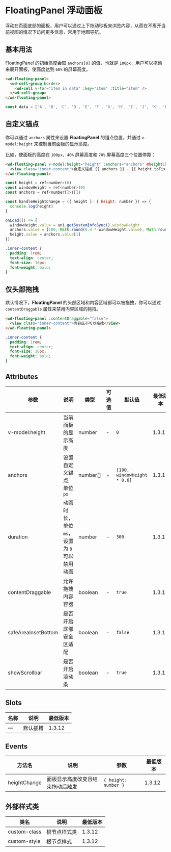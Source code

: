 # FloatingPanel 浮动面板

浮动在页面底部的面板，用户可以通过上下拖动秒板来浏览内容，从而在不离开当前视图的情况下访问更多信息，常用于地图导航。

## 基本用法

FloatingPanel 的初始高度会取 `anchors[0]` 的值，也就是 `100px`，用户可以拖动来展开面板，使高度达到 `60%` 的屏幕高度。

```html
<wd-floating-panel>
  <wd-cell-group border>
    <wd-cell v-for="item in data" :key="item" :title="item" />
  </wd-cell-group>
</wd-floating-panel>
```

```js
const data = ['A', 'B', 'C', 'D', 'E', 'F', 'G', 'H', 'I', 'J', 'K', 'L', 'M', 'N', 'O', 'P', 'Q', 'R', 'S', 'T', 'U', 'V', 'W', 'X', 'Y', 'Z']
```

## 自定义锚点

你可以通过 `anchors` 属性来设置 <b>FloatingPanel</b> 的锚点位置，并通过 `v-model:height` 来控制当前面板的显示高度。

比如，使面板的高度在 `100px`、`40%` 屏幕高度和 `70%` 屏幕高度三个位置停靠：

```html
<wd-floating-panel v-model:height="height" :anchors="anchors" @heightChange="handleHeightChange">
  <view class="inner-content">自定义锚点 {{ anchors }} - {{ height.toFixed(0) }}</view>
</wd-floating-panel>
```

```js
const height = ref<number>(0)
const windowHeight = ref<number>(0)
const anchors = ref<number[]>([])

const handleHeightChange = ({ height }: { height: number }) => {
  console.log(height)
}

onLoad(() => {
  windowHeight.value = uni.getSystemInfoSync().windowHeight
  anchors.value = [100, Math.round(0.4 * windowHeight.value), Math.round(0.7 * windowHeight.value)]
  height.value = anchors.value[1]
})
```

```css
.inner-content {
  padding: 1rem;
  text-align: center;
  font-size: 16px;
  font-weight: bold;
}
```

## 仅头部拖拽

默认情况下，<b>FloatingPanel</b> 的头部区域和内容区域都可以被拖拽，你可以通过 `contentDraggable` 属性来禁用内容区域的拖拽。

```html
<wd-floating-panel :contentDraggable="false">
  <view class="inner-content">内容区不可以拖拽</view>
</wd-floating-panel>
```

```css
.inner-content {
  padding: 1rem;
  text-align: center;
  font-size: 16px;
  font-weight: bold;
}
```

## Attributes

| 参数                | 说明                                        | 类型     | 可选值 | 默认值                      | 最低版本         |
| ------------------- | ------------------------------------------- | -------- | ------ | --------------------------- | ---------------- |
| v-model:height      | 当前面板的显示高度                          | number   | -      | `0`                         | 1.3.12 |
| anchors             | 设置自定义锚点, 单位 `px`                   | number[] | -      | `[100, windowHeight * 0.6]` | 1.3.12 |
| duration            | 动画时长，单位`ms`，设置为 `0` 可以禁用动画 | number   | -      | `300`                       | 1.3.12 |
| contentDraggable    | 允许拖拽内容容器                            | boolean  | -      | `true`                      | 1.3.12 |
| safeAreaInsetBottom | 是否开启底部安全区适配                      | boolean  | -      | `false`                     | 1.3.12 |
| showScrollbar       | 是否开启滚动条                              | boolean  | -      | `true`                      | 1.3.12 |

## Slots

| 名称 | 说明     | 最低版本         |
| ---- | -------- | ---------------- |
| —    | 默认插槽 | 1.3.12 |

## Events

| 方法名       | 说明                             | 参数                 | 最低版本         |
| ------------ | -------------------------------- | -------------------- | ---------------- |
| heightChange | 面板显示高度改变且结束拖动后触发 | `{ height: number }` | 1.3.12 |

## 外部样式类

| 类名         | 说明         | 最低版本         |
| ------------ | ------------ | ---------------- |
| custom-class | 根节点样式类 | 1.3.12 |
| custom-style | 根节点样式   | 1.3.12 |
